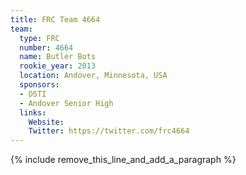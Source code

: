 ```yaml
---
title: FRC Team 4664
team:
  type: FRC
  number: 4664
  name: Butler Bots
  rookie_year: 2013
  location: Andover, Minnesota, USA
  sponsors:
  - DSTI
  - Andover Senior High
  links:
    Website:
    Twitter: https://twitter.com/frc4664
---
```


{% include remove_this_line_and_add_a_paragraph %}
